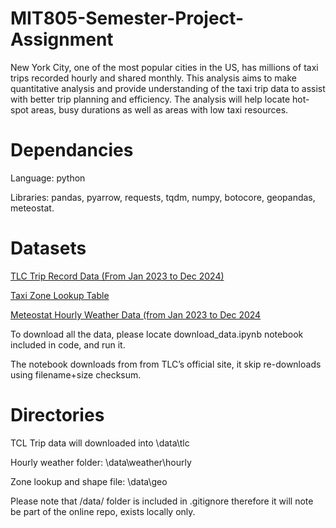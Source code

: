 # MIT805-Semester-Project-Assignment
New York City, one of the most popular cities in the US, has millions of taxi trips recorded hourly and shared monthly. This analysis aims to make quantitative analysis and provide understanding of the taxi trip data to assist with better trip planning and efficiency. The analysis will help locate hot-spot areas, busy durations as well as areas with low taxi resources.

# Dependancies
Language: python

Libraries: pandas, pyarrow, requests, tqdm, numpy, botocore, geopandas, meteostat.


# Datasets

[TLC Trip Record Data (From Jan 2023 to Dec 2024)](https://www.nyc.gov/site/tlc/about/tlc-trip-record-data.page)

[Taxi Zone Lookup Table ](https://d37ci6vzurychx.cloudfront.net/misc/taxi_zone_lookup.csv)

[Meteostat Hourly Weather Data (from Jan 2023 to Dec 2024](https://dev.meteostat.net/python/hourly.html#example)



To download all the data, please locate download_data.ipynb notebook included in code, and run it.

The notebook downloads from from TLC’s official site,  it skip re-downloads using filename+size checksum. 

# Directories
TCL Trip data will downloaded into \data\tlc

Hourly weather folder: \data\weather\hourly

Zone lookup and shape file: \data\geo

Please note that /data/ folder is included in .gitignore therefore it will note be part of the online repo, exists locally only.
